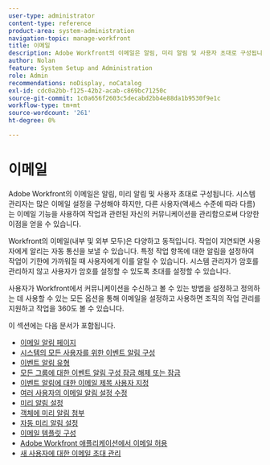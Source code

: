 ```yaml
---
user-type: administrator
content-type: reference
product-area: system-administration
navigation-topic: manage-workfront
title: 이메일
description: Adobe Workfront의 이메일은 알림, 미리 알림 및 사용자 초대로 구성됩니다. 시스템 관리자는 많은 이메일 설정을 구성해야 하지만, 다른 사용자(액세스 수준에 따라 다름)는 이메일 기능을 사용하여 작업과 관련된 자신의 커뮤니케이션을 관리함으로써 다양한 이점을 얻을 수 있습니다.
author: Nolan
feature: System Setup and Administration
role: Admin
recommendations: noDisplay, noCatalog
exl-id: cdc0a2bb-f125-42b2-acab-c869bc71250c
source-git-commit: 1c0a656f2603c5decabd2bb4e88da1b9530f9e1c
workflow-type: tm+mt
source-wordcount: '261'
ht-degree: 0%

---
```


# 이메일

Adobe Workfront의 이메일은 알림, 미리 알림 및 사용자 초대로 구성됩니다. 시스템 관리자는 많은 이메일 설정을 구성해야 하지만, 다른 사용자(액세스 수준에 따라 다름)는 이메일 기능을 사용하여 작업과 관련된 자신의 커뮤니케이션을 관리함으로써 다양한 이점을 얻을 수 있습니다.

Workfront의 이메일(내부 및 외부 모두)은 다양하고 동적입니다. 작업이 지연되면 사용자에게 알리는 자동 통신을 보낼 수 있습니다. 특정 작업 항목에 대한 알림을 설정하여 작업이 기한에 가까워질 때 사용자에게 이를 알릴 수 있습니다. 시스템 관리자가 암호를 관리하지 않고 사용자가 암호를 설정할 수 있도록 초대를 설정할 수 있습니다.

사용자가 Workfront에서 커뮤니케이션을 수신하고 볼 수 있는 방법을 설정하고 정의하는 데 사용할 수 있는 모든 옵션을 통해 이메일을 설정하고 사용하면 조직의 작업 관리를 지원하고 작업을 360도 볼 수 있습니다.

이 섹션에는 다음 문서가 포함됩니다.

* [이메일 알림 페이지](../../../administration-and-setup/manage-workfront/emails/email-notifications-page.md)
* [시스템의 모든 사용자를 위한 이벤트 알림 구성](../../../administration-and-setup/manage-workfront/emails/configure-event-notifications-for-everyone-in-the-system.md)
* [이벤트 알림 유형](../../../administration-and-setup/manage-workfront/emails/event-notifications-available-in-wf.md)
* [모든 그룹에 대한 이벤트 알림 구성 잠금 해제 또는 잠금](../../../administration-and-setup/manage-workfront/emails/unlock-configuration-of-event-notifications-for-groups.md)
* [이벤트 알림에 대한 이메일 제목 사용자 지정](../../../administration-and-setup/manage-workfront/emails/custom-email-subjects-event-notification.md)
* [여러 사용자의 이메일 알림 설정 수정](../../../administration-and-setup/manage-workfront/emails/modify-email-notification-settings-user-profiles.md)
* [미리 알림 설정](../../../administration-and-setup/manage-workfront/emails/set-up-reminder-notifications.md)
* [객체에 미리 알림 첨부](../../../workfront-basics/using-notifications/attach-reminder-notification-object.md)
* [자동 미리 알림 설정](../../../administration-and-setup/manage-workfront/emails/setting-up-automatic-reminders.md)
* [이메일 템플릿 구성](../../../administration-and-setup/manage-workfront/emails/configure-email-templates.md)
* [Adobe Workfront 애플리케이션에서 이메일 허용](../../../administration-and-setup/manage-workfront/emails/allow-emails-from-wf-app.md)
* [새 사용자에 대한 이메일 초대 관리](../../../administration-and-setup/manage-workfront/emails/manage-email-invitations.md)
